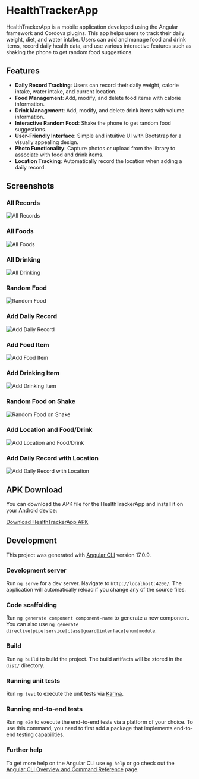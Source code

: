 # HealthTrackerApp

HealthTrackerApp is a mobile application developed using the Angular framework and Cordova plugins. This app helps users to track their daily weight, diet, and water intake. Users can add and manage food and drink items, record daily health data, and use various interactive features such as shaking the phone to get random food suggestions.

## Features

- **Daily Record Tracking**: Users can record their daily weight, calorie intake, water intake, and current location.
- **Food Management**: Add, modify, and delete food items with calorie information.
- **Drink Management**: Add, modify, and delete drink items with volume information.
- **Interactive Random Food**: Shake the phone to get random food suggestions.
- **User-Friendly Interface**: Simple and intuitive UI with Bootstrap for a visually appealing design.
- **Photo Functionality**: Capture photos or upload from the library to associate with food and drink items.
- **Location Tracking**: Automatically record the location when adding a daily record.
  
## Screenshots

### All Records
![All Records](screenshots/all_records.png)

### All Foods
![All Foods](screenshots/all_foods.png)

### All Drinking
![All Drinking](screenshots/all_drinking.png)

### Random Food
![Random Food](screenshots/random_food.png)

### Add Daily Record
![Add Daily Record](screenshots/add_daily_record.png)

### Add Food Item
![Add Food Item](screenshots/add_food_item.png)

### Add Drinking Item
![Add Drinking Item](screenshots/add_drinking_item.png)

### Random Food on Shake
![Random Food on Shake](screenshots/random_food_on_shake.png)

### Add Location and Food/Drink
![Add Location and Food/Drink](screenshots/add_location_and_food_drink.png)

### Add Daily Record with Location
![Add Daily Record with Location](screenshots/add_daily_record_with_location.png)

## APK Download

You can download the APK file for the HealthTrackerApp and install it on your Android device:

[Download HealthTrackerApp APK](/app-debug.apk)

## Development

This project was generated with [Angular CLI](https://github.com/angular/angular-cli) version 17.0.9.

### Development server

Run `ng serve` for a dev server. Navigate to `http://localhost:4200/`. The application will automatically reload if you change any of the source files.

### Code scaffolding

Run `ng generate component component-name` to generate a new component. You can also use `ng generate directive|pipe|service|class|guard|interface|enum|module`.

### Build

Run `ng build` to build the project. The build artifacts will be stored in the `dist/` directory.

### Running unit tests

Run `ng test` to execute the unit tests via [Karma](https://karma-runner.github.io).

### Running end-to-end tests

Run `ng e2e` to execute the end-to-end tests via a platform of your choice. To use this command, you need to first add a package that implements end-to-end testing capabilities.

### Further help

To get more help on the Angular CLI use `ng help` or go check out the [Angular CLI Overview and Command Reference](https://angular.io/cli) page.
